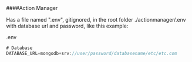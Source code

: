 ####Action Manager　

Has a file named ".env", gitignored, in the root folder ./actionmanager/.env with database url and password, like this example:


.env 
```javascript
# Database
DATABASE_URL=mongodb+srv://user/password/databasename/etc/etc.com
```
